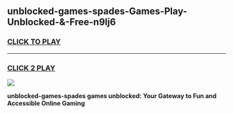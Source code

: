 
## unblocked-games-spades-Games-Play-Unblocked-&-Free-n9lj6
<h3>
<a href="https://premium76.site?title=unblocked-games-spades&ref=24A">CLICK TO PLAY</a></h3>
<hr>

<h3>
<a href="https://premium76.site?title=unblocked-games-spades&ref=24A">CLICK 2 PLAY</a>
  
</h3>

<a href="https://premium76.site?title=unblocked-games-spades&ref=24A"><img src="https://clearcache.store/games.png"></a>


**unblocked-games-spades games unblocked: Your Gateway to Fun and Accessible Online Gaming**
